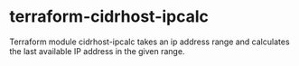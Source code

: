 # terraform-cidrhost-ipcalc
Terraform module cidrhost-ipcalc takes an ip address range and calculates the last available IP address in the given range.

